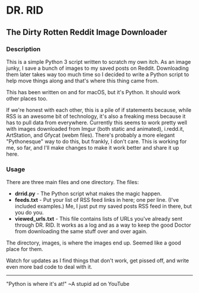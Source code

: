 # DR. RID
## The Dirty Rotten Reddit Image Downloader

### Description

This is a simple Python 3 script written to scratch my own itch. As an image junky, I save a bunch of images to my saved posts on Reddit. Downloading them later takes way too much time so I decided to write a Python script to help move things along and that's where this thing came from.

This has been written on and for macOS, but it's Python. It should work other places too.

If we're honest with each other, this is a pile of if statements because, while RSS is an awesome bit of technology, it's also a freaking mess because it has to pull data from everywhere. Currently this seems to work pretty well with images downloaded from Imgur (both static and animated), i.redd.it, ArtStation, and Gfycat (webm files). There's probably a more elegant "Pythonesque" way to do this, but frankly, I don't care. This is working for me, so far, and I'll make changes to make it work better and share it up here.

### Usage

There are three main files and one directory. The files:

* **drrid.py** - The Python script what makes the magic happen.
* **feeds.txt** - Put your list of RSS feed links in here; one per line. (I've included examples.) Me, I just put my saved posts RSS feed in there, but you do you.
* **viewed_urls.txt** - This file contains lists of URLs you've already sent through DR. RID. It works as a log and as a way to keep the good Doctor from downloading the same stuff over and over again.

The directory, images, is where the images end up. Seemed like a good place for them.

Watch for updates as I find things that don't work, get pissed off, and write even more bad code to deal with it.

---

"Python is where it's at!" ~A stupid ad on YouTube
